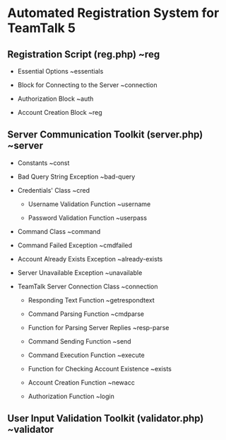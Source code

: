 # Automated Registration System for TeamTalk 5

## Registration Script (reg.php) ~reg

-   Essential Options ~essentials

-   Block for Connecting to the Server ~connection

-   Authorization Block ~auth

-   Account Creation Block ~reg

## Server Communication Toolkit (server.php) ~server

-   Constants ~const

-   Bad Query String Exception ~bad-query

-   Credentials' Class ~cred

    -   Username Validation Function ~username

    -   Password Validation Function ~userpass

-   Command Class ~command

-   Command Failed Exception ~cmdfailed

-   Account Already Exists Exception ~already-exists

-   Server Unavailable Exception ~unavailable

-   TeamTalk Server Connection Class ~connection

    -   Responding Text Function ~getrespondtext

    -   Command Parsing Function ~cmdparse

    -   Function for Parsing Server Replies ~resp-parse

    -   Command Sending Function ~send

    -   Command Execution Function ~execute

    -   Function for Checking Account Existence ~exists

    -   Account Creation Function ~newacc

    -   Authorization Function ~login

## User Input Validation Toolkit (validator.php) ~validator
